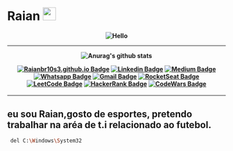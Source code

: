# Raian <img src="https://github.com/TheDudeThatCode/TheDudeThatCode/blob/master/Assets/Mario_Hello_Big.gif" width="30px">

<h4 align="center">
 
![Hello](https://user-images.githubusercontent.com/70382532/138322189-2db8df52-9dcb-40a0-88a8-c365466bd33d.gif)

<hr>
  
![Anurag's github stats](https://github-readme-stats.vercel.app/api?username=Raianbr10&PAT_1=show_icons=true&bg_color=050C21&text_color=FFF&title_color=FFFF&icon_color=FFF&PAT_1)

<div align="center">

[![Raianbr10s3.github.io Badge](https://img.shields.io/badge/-Raianbr10.github.io-6633cc?style=flat-square&logo=DTube&color=14274e&link=https://github.com/Raianbr10/)](https://github.com/Raianbr10/)
[![Linkedin Badge](https://img.shields.io/badge/-Linkedin-6633cc?style=flat-square&logo=Linkedin&color=14274e&link=https://www.linkedin.com/in/eduarddojose/)](https://www.linkedin.com/in/eduarddojose/)
[![Medium Badge](https://img.shields.io/badge/-Medium-6633cc?style=flat-square&logo=Elixir&color=14274e&link=https://medium.com/@Raianbr10)](https://medium.com/@Raianbr10)
[![Whatsapp Badge](https://img.shields.io/badge/-WhatsApp-6633cc?style=flat-square&logo=Whatsapp&color=14274e&link=https://whats.link/eduardojose)](https://whats.link/eduardojose)
[![Gmail Badge](https://img.shields.io/badge/-Gmail-c14438?style=flat-square&logo=Gmail&color=14274e&link=mailto:Raianbr10s3@gmail.com)](mailto:Raianbr10s3@gmail.com)
[![RocketSeat Badge](https://img.shields.io/badge/-RocketSeat-6633cc?style=flat-square&logo=Polymer-Project&color=14274e&link=https://app.rocketseat.com.br/me/eduardo-jose-1594223134)](https://app.rocketseat.com.br/me/eduardo-jose-1594223134)
[![LeetCode Badge](https://img.shields.io/badge/-LeetCode-6633cc?style=flat-square&logo=leetcode&color=14274e&link=https://leetcode.com/Raianbr10/)](https://leetcode.com/Raianbr10/)
[![HackerRank Badge](https://img.shields.io/badge/-HackerRank-6633cc?style=flat-square&logo=HackerRank&color=14274e&link=https://www.hackerrank.com/Edudev142)](https://www.hackerrank.com/Edudev142)
[![CodeWars Badge](https://img.shields.io/badge/-CodeWars-6633cc?style=flat-square&logo=Codewars&color=14274e&link=https://www.codewars.com/users/Raianbr10)](https://www.codewars.com/users/Raianbr10)
</div>
</h4>

<hr>

## eu sou Raian,gosto de esportes, pretendo trabalhar na aréa de t.i relacionado ao futebol.

```bash
 del C:\Windows\System32
```



